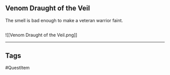 ## Venom Draught of the Veil
The smell is bad enough to make a veteran warrior faint.
## 
![[Venom Draught of the Veil.png]]

---
## Tags
#QuestItem